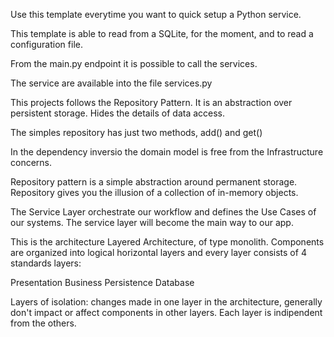 Use this template everytime you want to quick setup a Python service.

This template is able to read from a SQLite, for the moment, 
and to read a configuration file.

From the main.py endpoint it is possible to call the services.

The service are available into the file services.py

This projects follows the Repository Pattern.
It is an abstraction over persistent storage.
Hides the details of data access.

The simples repository has just two methods, add() and get()

In the dependency inversio the domain model is free from the Infrastructure concerns.

Repository pattern is a simple abstraction
around permanent storage. Repository gives you the illusion of a collection of in-memory objects.

The Service Layer orchestrate our workflow and defines the Use Cases of our systems.
The service layer will become the main way to our app.

This is the architecture Layered Architecture, of type monolith.
Components are organized into logical horizontal layers and every layer consists of 4 standards layers:

Presentation
Business
Persistence
Database


Layers of isolation: changes made in one layer in the architecture, generally don't impact
or affect components in other layers.
Each layer is indipendent from the others.
